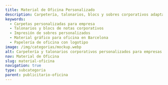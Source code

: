 ```yaml
---
title: Material de Oficina Personalizado
description: Carpetería, talonarios, blocs y sobres corporativos adaptados a la identidad visual de tu empresa. Soluciones funcionales para uso diario en entornos profesionales.
keywords:
  - Carpetas personalizadas para empresa
  - Talonarios y blocs de notas corporativos
  - Impresión de sobres personalizados
  - Material gráfico para oficina en Barcelona
  - Papelería de oficina con logotipo
image: /img/categorias/mockup.webp
alt: Carpetería y talonarios corporativos personalizados para empresas y oficinas
nav: Material de Oficina
slug: material-oficina
navigation: true
type: subcategoria
parent: publicitario-oficina
---
```

